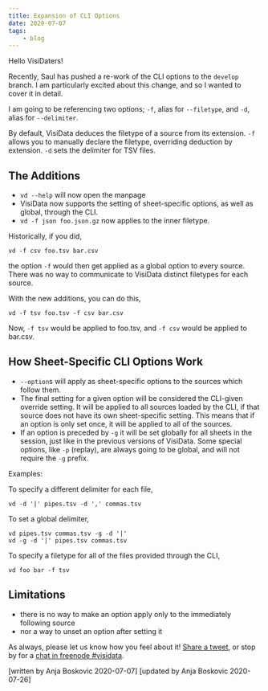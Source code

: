 ```yaml
---
title: Expansion of CLI Options
date: 2020-07-07
tags:
    - blog
---
```


Hello VisiDaters!

Recently, Saul has pushed a re-work of the CLI options to the `develop` branch. I am particularly excited about this change, and so I wanted to cover it in detail.

I am going to be referencing two options; `-f`, alias for `--filetype`, and `-d`, alias for `--delimiter`.

By default, VisiData deduces the filetype of a source from its extension. `-f` allows you to manually declare the filetype, overriding deduction by extension. `-d` sets the delimiter for TSV files.

## The Additions

* `vd --help` will now open the manpage
* VisiData now supports the setting of sheet-specific options, as well as global, through the CLI.
* `vd -f json foo.json.gz` now applies to the inner filetype.


Historically, if you did,

~~~
vd -f csv foo.tsv bar.csv
~~~

the option `-f` would then get applied as a global option to every source.
There was no way to communicate to VisiData distinct filetypes for each source.

With the new additions, you can do this,

~~~
vd -f tsv foo.tsv -f csv bar.csv
~~~

Now, `-f tsv` would be applied to foo.tsv, and `-f csv` would be applied to bar.csv.


## How Sheet-Specific CLI Options Work

* `--option`s will apply as sheet-specific options to the sources which follow them.
* The final setting for a given option will be considered the CLI-given override setting. It will be applied to all sources loaded by the CLI, if that source does not have its own sheet-specific setting. This means that if an option is only set once, it will be applied to all of the sources.
* If an option is preceded by `-g` it will be set globally for all sheets in the session, just like in the previous versions of VisiData. Some special options, like `-p` (replay), are always going to be global, and will not require the `-g` prefix.

Examples:

To specify a different delimiter for each file,

~~~
vd -d '|' pipes.tsv -d ',' commas.tsv
~~~

To set a global delimiter,

~~~
vd pipes.tsv commas.tsv -g -d '|'
vd -g -d '|' pipes.tsv commas.tsv
~~~

To specify a filetype for all of the files provided through the CLI,

~~~
vd foo bar -f tsv
~~~

## Limitations

- there is no way to make an option apply only to the immediately following source
- nor a way to unset an option after setting it

As always, please let us know how you feel about it! [Share a tweet](https://twitter.com/VisiData), or stop by for a [chat in freenode #visidata](https://webchat.freenode.net/).

[written by Anja Boskovic 2020-07-07]
[updated by Anja Boskovic 2020-07-26]
